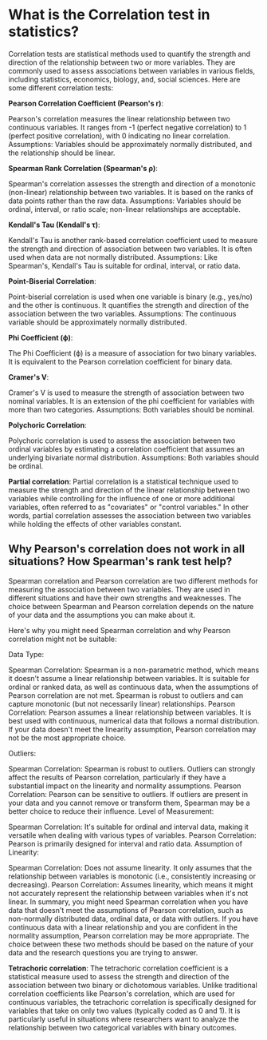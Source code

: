 # What is the Correlation test in statistics?

Correlation tests are statistical methods used to quantify the strength and direction of the relationship between two or more variables. They are commonly used to assess associations between variables in various fields, including statistics, economics, biology, and, social sciences. Here are some different correlation tests:

**Pearson Correlation Coefficient (Pearson's r)**:

Pearson's correlation measures the linear relationship between two continuous variables. It ranges from -1 (perfect negative correlation) to 1 (perfect positive correlation), with 0 indicating no linear correlation.
Assumptions: Variables should be approximately normally distributed, and the relationship should be linear.


**Spearman Rank Correlation (Spearman's ρ)**:

Spearman's correlation assesses the strength and direction of a monotonic (non-linear) relationship between two variables. It is based on the ranks of data points rather than the raw data.
Assumptions: Variables should be ordinal, interval, or ratio scale; non-linear relationships are acceptable.

**Kendall's Tau (Kendall's τ)**:

Kendall's Tau is another rank-based correlation coefficient used to measure the strength and direction of association between two variables. It is often used when data are not normally distributed.
Assumptions: Like Spearman's, Kendall's Tau is suitable for ordinal, interval, or ratio data.

**Point-Biserial Correlation**:

Point-biserial correlation is used when one variable is binary (e.g., yes/no) and the other is continuous. It quantifies the strength and direction of the association between the two variables.
Assumptions: The continuous variable should be approximately normally distributed.

**Phi Coefficient (ϕ)**:

The Phi Coefficient (ϕ) is a measure of association for two binary variables. It is equivalent to the Pearson correlation coefficient for binary data. 

**Cramer's V**:

Cramer's V is used to measure the strength of association between two nominal variables. It is an extension of the phi coefficient for variables with more than two categories.
Assumptions: Both variables should be nominal.

**Polychoric Correlation**:

Polychoric correlation is used to assess the association between two ordinal variables by estimating a correlation coefficient that assumes an underlying bivariate normal distribution.
Assumptions: Both variables should be ordinal.


**Partial correlation**:
Partial correlation is a statistical technique used to measure the strength and direction of the linear relationship between two variables while controlling for the influence of one or more additional variables, often referred to as "covariates" or "control variables." In other words, partial correlation assesses the association between two variables while holding the effects of other variables constant.


## Why Pearson's correlation does not work in all situations? How Spearman's rank test help?

Spearman correlation and Pearson correlation are two different methods for measuring the association between two variables. They are used in different situations and have their own strengths and weaknesses. The choice between Spearman and Pearson correlation depends on the nature of your data and the assumptions you can make about it.

Here's why you might need Spearman correlation and why Pearson correlation might not be suitable:

Data Type:

Spearman Correlation: Spearman is a non-parametric method, which means it doesn't assume a linear relationship between variables. It is suitable for ordinal or ranked data, as well as continuous data, when the assumptions of Pearson correlation are not met. Spearman is robust to outliers and can capture monotonic (but not necessarily linear) relationships.
Pearson Correlation: Pearson assumes a linear relationship between variables. It is best used with continuous, numerical data that follows a normal distribution. If your data doesn't meet the linearity assumption, Pearson correlation may not be the most appropriate choice.

Outliers:

Spearman Correlation: Spearman is robust to outliers. Outliers can strongly affect the results of Pearson correlation, particularly if they have a substantial impact on the linearity and normality assumptions.
Pearson Correlation: Pearson can be sensitive to outliers. If outliers are present in your data and you cannot remove or transform them, Spearman may be a better choice to reduce their influence.
Level of Measurement:

Spearman Correlation: It's suitable for ordinal and interval data, making it versatile when dealing with various types of variables.
Pearson Correlation: Pearson is primarily designed for interval and ratio data.
Assumption of Linearity:

Spearman Correlation: Does not assume linearity. It only assumes that the relationship between variables is monotonic (i.e., consistently increasing or decreasing).
Pearson Correlation: Assumes linearity, which means it might not accurately represent the relationship between variables when it's not linear.
In summary, you might need Spearman correlation when you have data that doesn't meet the assumptions of Pearson correlation, such as non-normally distributed data, ordinal data, or data with outliers. If you have continuous data with a linear relationship and you are confident in the normality assumption, Pearson correlation may be more appropriate. The choice between these two methods should be based on the nature of your data and the research questions you are trying to answer.








**Tetrachoric correlation**:
The tetrachoric correlation coefficient is a statistical measure used to assess the strength and direction of the association between two binary or dichotomous variables. Unlike traditional correlation coefficients like Pearson's correlation, which are used for continuous variables, the tetrachoric correlation is specifically designed for variables that take on only two values (typically coded as 0 and 1). It is particularly useful in situations where researchers want to analyze the relationship between two categorical variables with binary outcomes.
